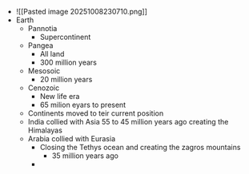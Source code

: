* ![[Pasted image 20251008230710.png]]
* Earth
	* Pannotia
		* Supercontinent
	* Pangea
		* All land
		* 300 million years 
	* Mesosoic
		* 20 million years
	* Cenozoic
		* New life era
		* 65 milion eyars to present
	* Continents moved to teir current position
	* India collied with Asia 55 to 45 million years ago creating the Himalayas
	* Arabia collied with Eurasia
		* Closing the Tethys ocean and creating the zagros mountains
			* 35 million years ago
		* 